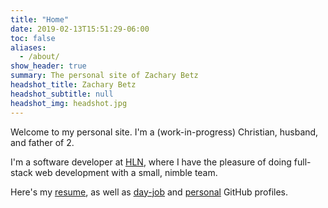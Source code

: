 ```yaml
---
title: "Home"
date: 2019-02-13T15:51:29-06:00
toc: false
aliases:
  - /about/
show_header: true
summary: The personal site of Zachary Betz
headshot_title: Zachary Betz
headshot_subtitle: null
headshot_img: headshot.jpg
---
```


Welcome to my personal site. I'm a (work-in-progress) Christian, husband, and father of 2.

I'm a software developer at [HLN](https://www.hln.com/), where I have the pleasure of doing full-stack web development with a small, nimble team.

Here's my [resume](/resume/), as well as [day-job](https://github.com/zach-betz-hln) and [personal](https://github.com/zwbetz-gh) GitHub profiles.
